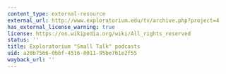 ```yaml
---
content_type: external-resource
external_url: http://www.exploratorium.edu/tv/archive.php?project=4
has_external_license_warning: true
license: https://en.wikipedia.org/wiki/All_rights_reserved
status: ''
title: Exploratorium "Small Talk" podcasts
uid: a20b7566-0bbf-4516-8011-95be761e2f55
wayback_url: ''
---
```

